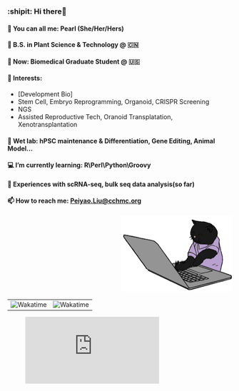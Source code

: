 ### :shipit: Hi there👋
#### 🎤 You can all me: Pearl (She/Her/Hers)
#### 🌱 B.S. in Plant Science & Technology @ 🇨🇳
#### 🧫 Now: Biomedical Graduate Student @ 🇺🇸
#### 🌟 Interests: 
  - [Development Bio]
  - Stem Cell, Embryo Reprogramming, Organoid, CRISPR Screening
  - NGS
  - Assisted Reproductive Tech, Oranoid Transplatation, Xenotransplantation
#### 🥼 Wet lab: hPSC maintenance & Differentiation, Gene Editing, Animal Model...
#### 💻 I’m currently learning: R\Perl\Python\Groovy
#### 🧬 Experiences with scRNA-seq, bulk seq data analysis(so far)
#### 📫 How to reach me: Peiyao.Liu@cchmc.org
<p align="right">
  <img src="https://github.com/dongyuanwai/readme-become-better/blob/main/images/catcoding.gif" alt="coding cat" width="250">
</p>

<!--START_SECTION:waka-->
<!-- Wakatime Graph-->
<table>
  <tr>
    <td><img src="https://wakatime.com/share/@975fa60e-1225-40f6-bebf-7151c9463843/05d177e6-c5f0-4a31-abce-8c3043bb39f0.svg" width="500" alt="Wakatime"/></td>
    <td><img src="https://wakatime.com/share/@975fa60e-1225-40f6-bebf-7151c9463843/b03c7a4c-f8e3-480d-84bf-e07e67bbc49a.svg" width="500" alt="Wakatime"/></td>
  </tr>
</table>

</div>
<!--END_SECTION:waka-->
<figure><embed src="https://wakatime.com/share/@975fa60e-1225-40f6-bebf-7151c9463843/445b76f9-b818-4b1b-828c-50a23145e756.svg"></embed></figure>



<!--
**Pearl520/Pearl520** is a ✨ _special_ ✨ repository because its `README.md` (this file) appears on your GitHub profile.

Here are some ideas to get you started:

- 🔭 I’m currently working on ...
- 🌱 I’m currently learning ...
- 👯 I’m looking to collaborate on ...
- 🤔 I’m looking for help with ...
- 💬 Ask me about ...
- 📫 How to reach me: ...
- 😄 Pronouns: ...
- ⚡ Fun fact: ...
-->
